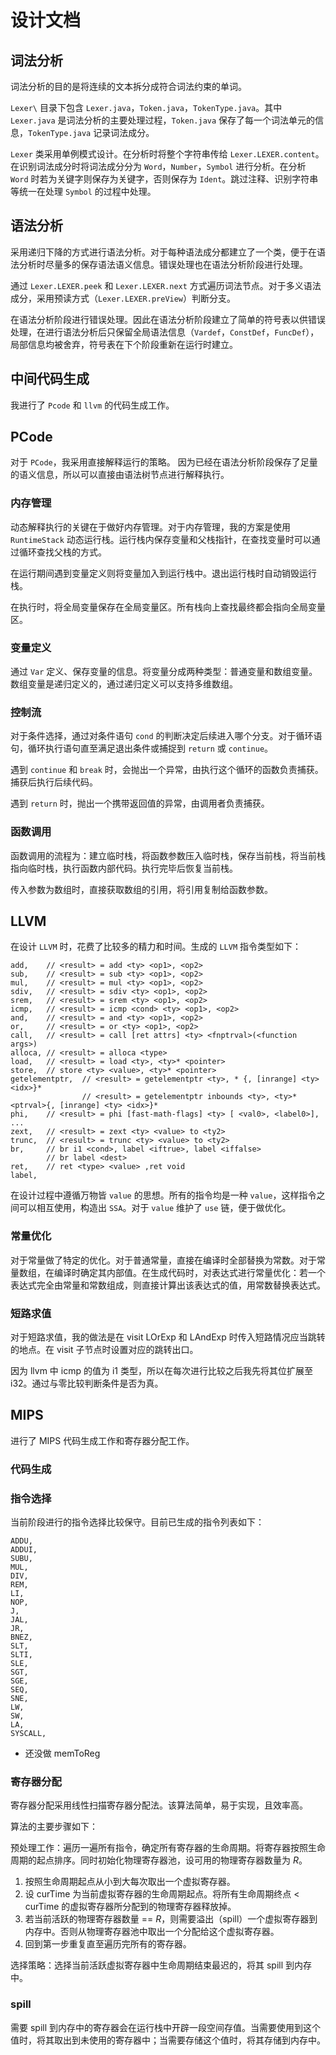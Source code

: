 # 设计文档

## 词法分析

词法分析的目的是将连续的文本拆分成符合词法约束的单词。

`Lexer\` 目录下包含 `Lexer.java`，`Token.java`，`TokenType.java`。其中 `Lexer.java` 是词法分析的主要处理过程，`Token.java` 保存了每一个词法单元的信息，`TokenType.java` 记录词法成分。

`Lexer` 类采用单例模式设计。在分析时将整个字符串传给 `Lexer.LEXER.content`。在识别词法成分时将词法成分分为 `Word`，`Number`，`Symbol` 进行分析。在分析 `Word` 时若为关键字则保存为关键字，否则保存为 `Ident`。跳过注释、识别字符串等统一在处理 `Symbol` 的过程中处理。

## 语法分析

采用递归下降的方式进行语法分析。对于每种语法成分都建立了一个类，便于在语法分析时尽量多的保存语法语义信息。错误处理也在语法分析阶段进行处理。

通过 `Lexer.LEXER.peek` 和 `Lexer.LEXER.next` 方式遍历词法节点。对于多义语法成分，采用预读方式（`Lexer.LEXER.preView`）判断分支。

在语法分析阶段进行错误处理。因此在语法分析阶段建立了简单的符号表以供错误处理，在进行语法分析后只保留全局语法信息（`Vardef`，`ConstDef`，`FuncDef`），局部信息均被舍弃，符号表在下个阶段重新在运行时建立。

## 中间代码生成

我进行了 `Pcode` 和 `llvm` 的代码生成工作。

## PCode

对于 `PCode`，我采用直接解释运行的策略。 因为已经在语法分析阶段保存了足量的语义信息，所以可以直接由语法树节点进行解释执行。

### 内存管理

动态解释执行的关键在于做好内存管理。对于内存管理，我的方案是使用 `RuntimeStack` 动态运行栈。运行栈内保存变量和父栈指针，在查找变量时可以通过循环查找父栈的方式。

在运行期间遇到变量定义则将变量加入到运行栈中。退出运行栈时自动销毁运行栈。

在执行时，将全局变量保存在全局变量区。所有栈向上查找最终都会指向全局变量区。

### 变量定义

通过 `Var` 定义、保存变量的信息。将变量分成两种类型：普通变量和数组变量。数组变量是递归定义的，通过递归定义可以支持多维数组。

### 控制流

对于条件选择，通过对条件语句 `cond` 的判断决定后续进入哪个分支。对于循环语句，循环执行语句直至满足退出条件或捕捉到 `return` 或 `continue`。

遇到 `continue` 和 `break` 时，会抛出一个异常，由执行这个循环的函数负责捕获。捕获后执行后续代码。

遇到 `return` 时，抛出一个携带返回值的异常，由调用者负责捕获。

### 函数调用

函数调用的流程为：建立临时栈，将函数参数压入临时栈，保存当前栈，将当前栈指向临时栈，执行函数内部代码。执行完毕后恢复当前栈。

传入参数为数组时，直接获取数组的引用，将引用复制给函数参数。

## LLVM

在设计 `LLVM` 时，花费了比较多的精力和时间。生成的 `LLVM` 指令类型如下：

```text
add,    // <result> = add <ty> <op1>, <op2>
sub,    // <result> = sub <ty> <op1>, <op2>
mul,    // <result> = mul <ty> <op1>, <op2>
sdiv,   // <result> = sdiv <ty> <op1>, <op2>
srem,   // <result> = srem <ty> <op1>, <op2>
icmp,   // <result> = icmp <cond> <ty> <op1>, <op2>
and,    // <result> = and <ty> <op1>, <op2>
or,     // <result> = or <ty> <op1>, <op2>
call,   // <result> = call [ret attrs] <ty> <fnptrval>(<function args>)
alloca, // <result> = alloca <type>
load,   // <result> = load <ty>, <ty>* <pointer>
store,  // store <ty> <value>, <ty>* <pointer>
getelementptr,  // <result> = getelementptr <ty>, * {, [inrange] <ty> <idx>}*
                // <result> = getelementptr inbounds <ty>, <ty>* <ptrval>{, [inrange] <ty> <idx>}*
phi,    // <result> = phi [fast-math-flags] <ty> [ <val0>, <label0>], ...
zext,   // <result> = zext <ty> <value> to <ty2>
trunc,  // <result> = trunc <ty> <value> to <ty2>
br,     // br i1 <cond>, label <iftrue>, label <iffalse>
        // br label <dest>
ret,    // ret <type> <value> ,ret void
label,
```

在设计过程中遵循万物皆 `value` 的思想。所有的指令均是一种 `value`，这样指令之间可以相互使用，构造出 `SSA`。对于 `value` 维护了 `use` 链，便于做优化。

### 常量优化

对于常量做了特定的优化。对于普通常量，直接在编译时全部替换为常数。对于常量数组，在编译时确定其内部值。在生成代码时，对表达式进行常量优化：若一个表达式完全由常量和常数组成，则直接计算出该表达式的值，用常数替换表达式。

### 短路求值

对于短路求值，我的做法是在 visit LOrExp 和 LAndExp 时传入短路情况应当跳转的地点。在 visit 子节点时设置对应的跳转出口。

因为 llvm 中 icmp 的值为 i1 类型，所以在每次进行比较之后我先将其位扩展至 i32。通过与零比较判断条件是否为真。

## MIPS

进行了 MIPS 代码生成工作和寄存器分配工作。

### 代码生成

### 指令选择

当前阶段进行的指令选择比较保守。目前已生成的指令列表如下：

```
ADDU,
ADDUI,
SUBU,
MUL,
DIV,
REM,
LI,
NOP,
J,
JAL,
JR,
BNEZ,
SLT,
SLTI,
SLE,
SGT,
SGE,
SEQ,
SNE,
LW,
SW,
LA,
SYSCALL,
```

* 还没做 memToReg

### 寄存器分配

寄存器分配采用线性扫描寄存器分配法。该算法简单，易于实现，且效率高。

算法的主要步骤如下：

预处理工作：遍历一遍所有指令，确定所有寄存器的生命周期。将寄存器按照生命周期的起点排序。同时初始化物理寄存器池，设可用的物理寄存器数量为 *R*。

1. 按照生命周期起点从小到大每次取出一个虚拟寄存器。
2. 设 curTime 为当前虚拟寄存器的生命周期起点。将所有生命周期终点 < curTime 的虚拟寄存器所分配到的物理寄存器释放掉。
3. 若当前活跃的物理寄存器数量 == *R*，则需要溢出（spill）一个虚拟寄存器到内存中。否则从物理寄存器池中取出一个分配给这个虚拟寄存器。
4. 回到第一步重复直至遍历完所有的寄存器。

选择策略：选择当前活跃虚拟寄存器中生命周期结束最迟的，将其 spill 到内存中。

### spill

需要 spill 到内存中的寄存器会在运行栈中开辟一段空间存值。当需要使用到这个值时，将其取出到未使用的寄存器中；当需要存储这个值时，将其存储到内存中。
